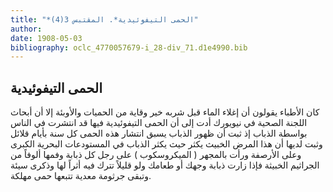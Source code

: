 ```yaml
---
title: "*الحمى التيفوئيدية*. المقتبس 3(4)"
author: 
date: 1908-05-03
bibliography: oclc_4770057679-i_28-div_71.d1e4990.bib
---
```




##  الحمى التيفوئيدية 


 كان الأطباء يقولون أن إغلاء الماء قبل شربه خير وقاية من الحميات والأوبئة إلا أن أبحاث اللجنة الصحية في نيويورك أدت إلى أن الحمى التيفوئيدية فيها قد انتشرت في الناس بواسطة الذباب إذ ثبت أن ظهور الذباب يسبق انتشار هذه الحمى كل سنة بأيام قلائل وثبت لديها أن هذا المرض الخبيث يكثر حيث يكثر الذباب في المستودعات البحرية الكبرى وعلى الأرصفة ورأت بالمجهر ( الميكروسكوب ) على رجل كل ذبابة وفمها ألوفاً من الجراثيم الخبيثة فإذا زارت ذبابة وجهك أو طعامك ولو قليلاً تترك فيه أثراً لها وذكرى سيئة وتبقى جرثومة معدية تتبعها حمى مهلكة. 
